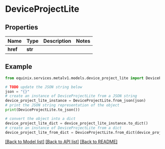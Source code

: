 # DeviceProjectLite


## Properties

Name | Type | Description | Notes
------------ | ------------- | ------------- | -------------
**href** | **str** |  | 

## Example

```python
from equinix.services.metalv1.models.device_project_lite import DeviceProjectLite

# TODO update the JSON string below
json = "{}"
# create an instance of DeviceProjectLite from a JSON string
device_project_lite_instance = DeviceProjectLite.from_json(json)
# print the JSON string representation of the object
print(DeviceProjectLite.to_json())

# convert the object into a dict
device_project_lite_dict = device_project_lite_instance.to_dict()
# create an instance of DeviceProjectLite from a dict
device_project_lite_from_dict = DeviceProjectLite.from_dict(device_project_lite_dict)
```
[[Back to Model list]](../README.md#documentation-for-models) [[Back to API list]](../README.md#documentation-for-api-endpoints) [[Back to README]](../README.md)


